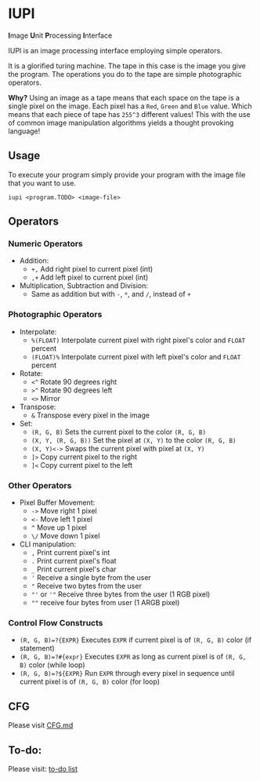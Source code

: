 # IUPI
**I**mage **U**nit **P**rocessing **I**nterface

IUPI is an image processing interface employing simple operators.

It is a glorified turing machine. The tape in this case is the image you give the program. The operations you do to the tape are simple photographic operators.

**Why?**
Using an image as a tape means that each space on the tape is a single pixel on
the image. Each pixel has a `Red`, `Green` and `Blue` value. Which means that each piece of tape has `255^3` different values! This with the use of common image manipulation algorithms yields a thought provoking language!

## Usage

To execute your program simply provide your program with the image file that you want to use.
```
iupi <program.TODO> <image-file>
```

## Operators

### Numeric Operators
- Addition:
    - `+,` Add right pixel to current pixel (int)
    - `,+` Add left pixel to current pixel (int)
- Multiplication, Subtraction and Division:
    - Same as addition but with `-`, `*`, and `/`, instead of `+`
### Photographic Operators
- Interpolate:
    - `%(FLOAT)` Interpolate current pixel with right pixel's color and `FLOAT` percent
    - `(FLOAT)%` Interpolate current pixel with left pixel's color and `FLOAT` percent
- Rotate:
    - `<^` Rotate 90 degrees right
    - `>^` Rotate 90 degrees left
    - `<>` Mirror
- Transpose:
    - `&` Transpose every pixel in the image
- Set:
    - `(R, G, B)` Sets the current pixel to the color `(R, G, B)`
    - `(X, Y, (R, G, B))` Set the pixel at `(X, Y)` to the color `(R, G, B)`
    - `(X, Y)<->` Swaps the current pixel with pixel at `(X, Y)`
    - `]>` Copy current pixel to the right
    - `]<` Copy current pixel to the left
### Other Operators
- Pixel Buffer Movement:
    - `->` Move right 1 pixel
    - `<-` Move left 1 pixel
    - `^` Move up 1 pixel
    - `\/` Move down 1 pixel
- CLI manipulation:
    - `,` Print current pixel's int
    - `.` Print current pixel's float
    - `_` Print current pixel's char
    - `'` Receive a single byte from the user
    - `"` Receive two bytes from the user
    - `"'` or `'"` Receive three bytes from the user (1 RGB pixel)
    - `""` receive four bytes from user (1 ARGB pixel)
### Control Flow Constructs
- `(R, G, B)=?{EXPR}` Executes `EXPR` if current pixel is of `(R, G, B)` color (if statement)
- `(R, G, B)=?#{expr}` Executes `EXPR` as long as current pixel is of `(R, G, B)` color (while loop)
- `(R, G, B)=?${EXPR}` Run `EXPR` through every pixel in sequence until current pixel is of `(R, G, B)` color (for loop)

## CFG
Please visit [CFG.md](./CFG.md)

## To-do:
Please visit: [to-do list](./TODO.md)
